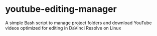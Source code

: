 # youtube-editing-manager
A simple Bash script to manage project folders and download YouTube videos optimized for editing in DaVinci Resolve on Linux
